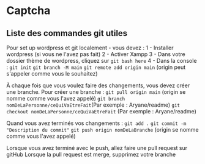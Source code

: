 # Captcha
## Liste des commandes git utiles

Pour set up wordpress et git localement - vous devez :
1 - Installer wordpress (si vous ne l'avez pas fait)
2 - Activer Xampp
3 - Dans votre dossier thème de wordpress, cliquez sur `git bash here`
4 - Dans la console :
 `git init`
 `git branch -M main`
 `git remote add origin main` (origin peut s'appeler comme vous le souhaitez)

À chaque fois que vous voulez faire des changements, vous devez créer une branche. Pour créer une branche :
`git pull origin main` (origin se nomme comme vous l'avez appelé)
`git branch nomDeLaPersonne/ceQuiVaEtreFait`(Par exemple : Aryane/readme)
`git checkout nomDeLaPersonne/ceQuiVaEtreFait` (Par exemple : Aryane/readme)

Quand vous avez terminés vos changements :
`git add .`
`git commit -m "Description du commit"`
`git push origin nomDeLaBranche` (origin se nomme comme vous l'avez appelé)

Lorsque vous avez terminé avec le push, allez faire une pull request sur gitHub
Lorsque la pull request est merge, supprimez votre branche 